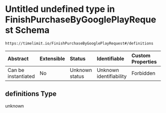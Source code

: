 # Untitled undefined type in FinishPurchaseByGooglePlayRequest Schema

```txt
https://timelimit.io/FinishPurchaseByGooglePlayRequest#/definitions
```



| Abstract            | Extensible | Status         | Identifiable            | Custom Properties | Additional Properties | Access Restrictions | Defined In                                                                                                             |
| :------------------ | :--------- | :------------- | :---------------------- | :---------------- | :-------------------- | :------------------ | :--------------------------------------------------------------------------------------------------------------------- |
| Can be instantiated | No         | Unknown status | Unknown identifiability | Forbidden         | Allowed               | none                | [FinishPurchaseByGooglePlayRequest.schema.json*](FinishPurchaseByGooglePlayRequest.schema.json "open original schema") |

## definitions Type

unknown
